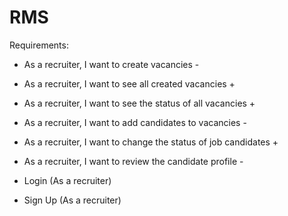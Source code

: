 # RMS

Requirements:
- As a recruiter, I want to create vacancies -
- As a recruiter, I want to see all created vacancies +
- As a recruiter, I want to see the status of all vacancies +
- As a recruiter, I want to add candidates to vacancies -
- As a recruiter, I want to change the status of job candidates +
- As a recruiter, I want to review the candidate profile -

- Login (As a recruiter)
- Sign Up (As a recruiter)
